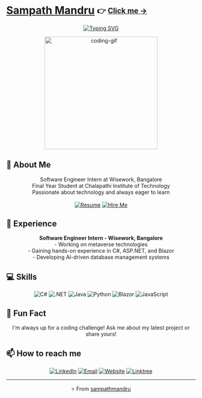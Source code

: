 # [Sampath Mandru](https://sampathmandru.github.io/My_Website/) <sub><sup>👉 [Click me →](https://sampathmandru.github.io/My_Website/)</sup></sub>

<p align="center">
  <a href="https://git.io/typing-svg"><img src="https://readme-typing-svg.herokuapp.com?font=Fira+Code&pause=1000&color=36BCF7FF&center=true&vCenter=true&width=435&lines=Software+Engineer+Intern;Final+Year+Student;Continuous+Learner" alt="Typing SVG" /></a>
</p>

<p align="center">
  <img src="https://camo.githubusercontent.com/88adc7c88c9d3dba7479020846ed35d13410e3707c7f149e1c6140cc6beaef9a/68747470733a2f2f70687973696373677572756b756c2e66696c65732e776f726470726573732e636f6d2f323031392f30322f6368617261637465722d312e676966" alt="coding-gif" width="300">
</p>

## 👋 About Me

<p align="center">
  Software Engineer Intern at Wisework, Bangalore<br>
  Final Year Student at Chalapathi Institute of Technology<br>
  Passionate about technology and always eager to learn<br><br>
  <a href="https://drive.google.com/file/d/1RJYnhOZblod5vwRdvgXyk2JQetRSsKqJ/view?usp=sharing" target="_blank"><img src="https://img.shields.io/badge/Resume-4285F4?style=for-the-badge&logo=google-drive&logoColor=white" alt="Resume"></a>
  <a href="mailto:venkatasambasivasampath@gmail.com?subject=Job%20Opportunity&body=Hi%20Sampath,%0D%0A%0D%0AI came across your profile and would like to discuss a potential job opportunity with you.%0D%0A%0D%0ABest regards," target="_blank"><img src="https://img.shields.io/badge/Wanna%20Hire%20Me%3F-D14836?style=for-the-badge&logo=gmail&logoColor=white" alt="Hire Me"></a>
</p>

## 💼 Experience

<p align="center">
  <strong>Software Engineer Intern - Wisework, Bangalore</strong><br>
  - Working on metaverse technologies<br>
  - Gaining hands-on experience in C#, ASP.NET, and Blazor<br>
  - Developing AI-driven database management systems
</p>

## 💻 Skills

<p align="center">
  <img src="https://img.shields.io/badge/C%23-239120?style=for-the-badge&logo=c-sharp&logoColor=white" alt="C#">
  <img src="https://img.shields.io/badge/.NET-5C2D91?style=for-the-badge&logo=.net&logoColor=white" alt=".NET">
  <img src="https://img.shields.io/badge/Java-ED8B00?style=for-the-badge&logo=java&logoColor=white" alt="Java">
  <img src="https://img.shields.io/badge/Python-3776AB?style=for-the-badge&logo=python&logoColor=white" alt="Python">
  <img src="https://img.shields.io/badge/Blazor-512BD4?style=for-the-badge&logo=blazor&logoColor=white" alt="Blazor">
  <img src="https://img.shields.io/badge/JavaScript-F7DF1E?style=for-the-badge&logo=javascript&logoColor=black" alt="JavaScript">
</p>

## 🌟 Fun Fact

<p align="center">
  I'm always up for a coding challenge! Ask me about my latest project or share yours!
</p>

## 📫 How to reach me

<p align="center">
  <a href="https://www.linkedin.com/in/sampath-mandru-3ba916251/"><img src="https://img.shields.io/badge/LinkedIn-0077B5?style=for-the-badge&logo=linkedin&logoColor=white" alt="LinkedIn"></a>
  <a href="mailto:venkatasambasivasampath@gmail.com"><img src="https://img.shields.io/badge/Email-D14836?style=for-the-badge&logo=gmail&logoColor=white" alt="Email"></a>
  <a href="https://sampathmandru.github.io/My_Website/"><img src="https://img.shields.io/badge/Website-4285F4?style=for-the-badge&logo=google-chrome&logoColor=white" alt="Website"></a>
  <a href="https://linktr.ee/sampathmandru"><img src="https://img.shields.io/badge/Linktree-39E09B?style=for-the-badge&logo=linktree&logoColor=white" alt="Linktree"></a>
</p>

---

<p align="center">
  ⭐️ From <a href="https://github.com/sampathmandru">sampathmandru</a>
</p>
